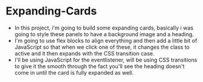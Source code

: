 # Expanding-Cards

- In this project, i'm going to build some expanding cards, basically i was going to style these panels to have a background image and a heading.
- I'm going to use flex blocks to align everything and then add a little bit of JavaScript so that when we click one of these, it changes the class to active and it then expands with the CSS transition
case.
- I'll be using JavaScript for the eventlistener, will be using CSS transitions to give it the smooth through the fact you'll see the heading doesn't come in until the card is fully expanded as well.
